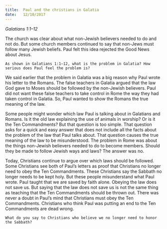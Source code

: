 ```yaml
---
title:  Paul and the christians in Galatia
date:   12/10/2017
---
```


_Galatians 1:1–12_

The church was clear about what non-Jewish believers needed to do and not do. But some church members continued to say that non-Jews must follow many Jewish beliefs. Paul felt this idea rejected the Good News about Jesus. 

`As shown in Galatians 1:1–12, what is the problem in Galatia? How serious does Paul feel the problem is?` 

We said earlier that the problem in Galatia was a big reason why Paul wrote his letter to the Romans. The false teachers in Galatia argued that the law God gave to Moses should be followed by the non-Jewish believers. Paul did not want these false teachers to take control in Rome the way they had taken control in Galatia. So, Paul wanted to show the Romans the true meaning of the law. 

Some people might wonder which law Paul is talking about in Galatians and Romans. Is it the old law explaining the use of animals in worship? Or is it the Ten Commandments? But that question is too simple. That question asks for a quick and easy answer that does not include all the facts about the problem of the law that Paul talks about. That question causes the true meaning of the law to be misunderstood. The problem in Rome was about the things non-Jewish believers needed to do to become members. Should they be made to follow Jewish ways and laws? The answer was no. 

Today, Christians continue to argue over which laws should be followed. Some Christians see both of Paul’s letters as proof that Christians no longer need to obey the Ten Commandments. These Christians say the Sabbath no longer needs to be kept holy. But these people misunderstand what Paul wrote. Paul taught that we are saved by faith alone. Obeying the law does not save us. But saying that the law does not save us is not the same thing as teaching that the Ten Commandments should be thrown out. There was never a doubt in Paul’s mind that Christians must obey the Ten Commandments. Christians who think Paul was putting an end to the Ten Commandments are dead wrong. 

`What do you say to Christians who believe we no longer need to honor the Sabbath?`
